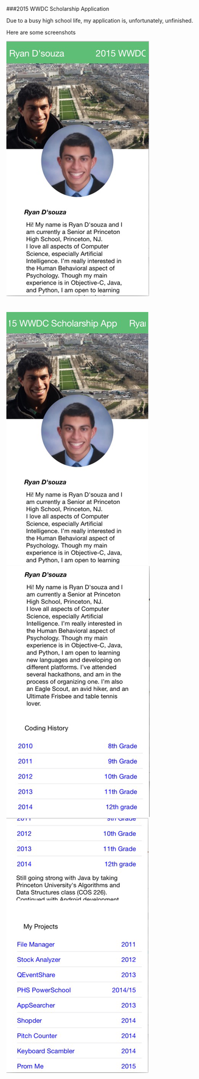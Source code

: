 ###2015 WWDC Scholarship Application

Due to a busy high school life, my application is, unfortunately, unfinished. 

Here are some screenshots

![Screenshot 1](https://github.com/dsouzarc/wwdc-2015/blob/master/Screenshots/Screenshot1.png)
#
![Screenshot 2](https://github.com/dsouzarc/wwdc-2015/blob/master/Screenshots/Screenshot2.png)
![Screenshot 3](https://github.com/dsouzarc/wwdc-2015/blob/master/Screenshots/Screenshot3.png)
![Screenshot 4](https://github.com/dsouzarc/wwdc-2015/blob/master/Screenshots/Screenshot4.png)

